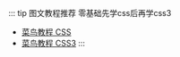
::: tip 图文教程推荐
零基础先学css后再学css3
- [菜鸟教程 CSS](https://www.runoob.com/css/css-tutorial.html)
- [菜鸟教程 CSS3](https://www.runoob.com/css3/css3-tutorial.html)
:::
<!-- <GlobalComponent :data="{title:'图文教程推荐',id:Date.now(),msg:'零基础先学css后再学css3',aShow:true,link:[{text:'菜鸟教程 CSS',href:'https://www.runoob.com/css/css-tutorial.html'},{text:'菜鸟教程 CSS3',href:'https://www.runoob.com/css3/css3-tutorial.html'}]}" /> -->